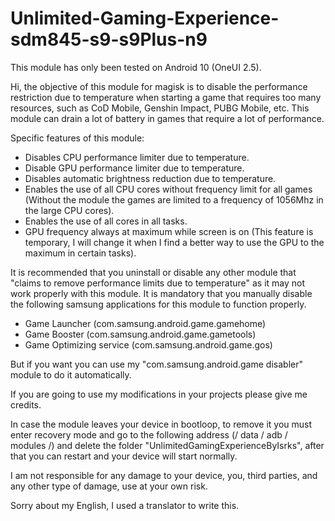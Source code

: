 # Unlimited-Gaming-Experience-sdm845-s9-s9Plus-n9

This module has only been tested on Android 10 (OneUI 2.5).

Hi, the objective of this module for magisk is to disable the performance restriction due to temperature when starting a game that requires too many resources, such as CoD Mobile, Genshin Impact, PUBG Mobile, etc.
This module can drain a lot of battery in games that require a lot of performance.

Specific features of this module:

 - Disables CPU performance limiter due to temperature.
 - Disable GPU performance limiter due to temperature.
 - Disables automatic brightness reduction due to temperature.
 - Enables the use of all CPU cores without frequency limit for all games (Without the module the games are limited to a frequency of 1056Mhz in the large CPU cores).
 - Enables the use of all cores in all tasks.
 - GPU frequency always at maximum while screen is on (This feature is temporary, I will change it when I find a better way to use the GPU to the maximum in certain tasks).

It is recommended that you uninstall or disable any other module that "claims to remove performance limits due to temperature" as it may not work properly with this module.
It is mandatory that you manually disable the following samsung applications for this module to function properly.

 - Game Launcher (com.samsung.android.game.gamehome)
 - Game Booster (com.samsung.android.game.gametools)
 - Game Optimizing service (com.samsung.android.game.gos)

But if you want you can use my "com.samsung.android.game disabler" module to do it automatically.


If you are going to use my modifications in your projects please give me credits.

In case the module leaves your device in bootloop, to remove it you must enter recovery mode and go to the following address (/ data / adb / modules /) and delete the folder "UnlimitedGamingExperienceByIsrks", after that you can restart and your device will start normally.

I am not responsible for any damage to your device, you, third parties, and any other type of damage, use at your own risk.

Sorry about my English, I used a translator to write this.

